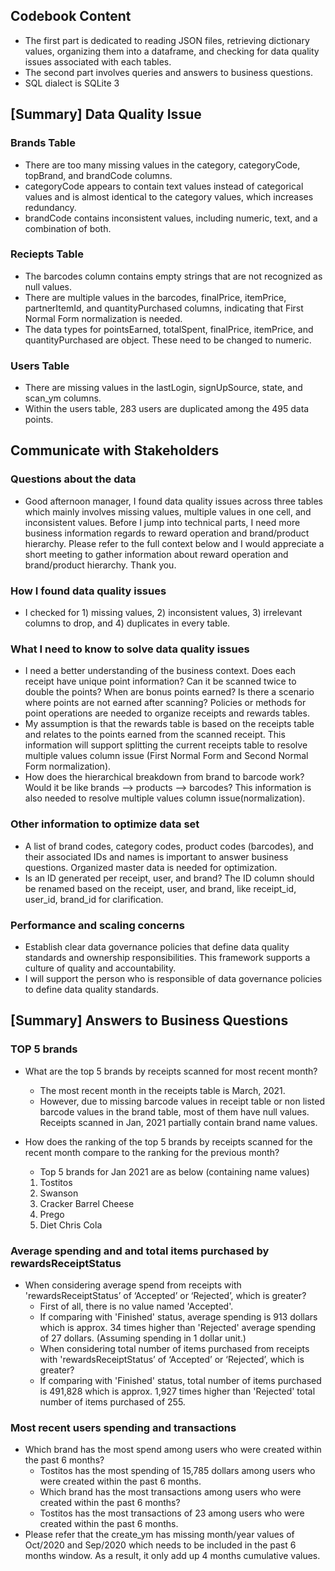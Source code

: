 ## Codebook Content 
   - The first part is dedicated to reading JSON files, retrieving dictionary values, organizing them into a dataframe, and checking for data quality issues associated with each tables.
   - The second part involves queries and answers to business questions.
   - SQL dialect is SQLite 3
## [Summary] Data Quality Issue 
 ### Brands Table
   - There are too many missing values in the category, categoryCode, topBrand, and brandCode columns.
   - categoryCode appears to contain text values instead of categorical values and is almost identical to the category values, which increases redundancy.
   - brandCode contains inconsistent values, including numeric, text, and a combination of both.
 ### Reciepts Table
   - The barcodes column contains empty strings that are not recognized as null values.
   - There are multiple values in the barcodes, finalPrice, itemPrice, partnerItemId, and quantityPurchased columns, indicating that First Normal Form normalization is needed.
   - The data types for pointsEarned, totalSpent, finalPrice, itemPrice, and quantityPurchased are object. These need to be changed to numeric.
 ### Users Table
   - There are missing values in the lastLogin, signUpSource, state, and scan_ym columns.
   - Within the users table, 283 users are duplicated among the 495 data points.
## Communicate with Stakeholders
 ### Questions about the data
   - Good afternoon manager, I found data quality issues across three tables which mainly involves missing values, multiple values in one cell, and inconsistent values. Before I jump into technical parts, I need more business information regards to reward operation and brand/product hierarchy. Please refer to the full context below and I would appreciate a short meeting to gather information about reward operation and brand/product hierarchy. Thank you. 
 ### How I found data quality issues
   - I checked for 1) missing values, 2) inconsistent values, 3) irrelevant columns to drop, and 4) duplicates in every table.
 ### What I need to know to solve data quality issues
   - I need a better understanding of the business context. Does each receipt have unique point information? Can it be scanned twice to double the points? When are bonus points earned? Is
     there a scenario where points are not earned after scanning? Policies or methods for point operations are needed to organize receipts and rewards tables.
   - My assumption is that the rewards table is based on the receipts table and relates to the points earned from the scanned receipt. This information will support splitting the current
     receipts table to resolve multiple values column issue (First Normal Form and Second Normal Form normalization).
   - How does the  hierarchical breakdown from brand to barcode work? Would it be like brands --> products --> barcodes? This information is also needed to resolve multiple values column
     issue(normalization). 
 ### Other information to optimize data set
   - A list of brand codes, category codes, product codes (barcodes), and their associated IDs and names is important to answer business questions. Organized master data is needed for
     optimization.
   - Is an ID generated per receipt, user, and brand? The ID column should be renamed based on the receipt, user, and brand, like receipt_id, user_id, brand_id for clarification.
 ### Performance and scaling concerns
   - Establish clear data governance policies that define data quality standards and ownership responsibilities. This framework supports a culture of quality and accountability.
   - I will support the person who is responsible of data governance policies to define data quality standards.
## [Summary] Answers to Business Questions
 ### TOP 5 brands
 - What are the top 5 brands by receipts scanned for most recent month?
   - The most recent month in the receipts table is March, 2021.
   - However, due to missing barcode values in receipt table or non listed barcode values in the brand table, most of them have null values. Receipts scanned in Jan, 2021 partially contain brand name values.
  
 - How does the ranking of the top 5 brands by receipts scanned for the recent month compare to the ranking for the previous month?
   - Top 5 brands for Jan 2021 are as below (containing name values)
   1. Tostitos
   2. Swanson
   3. Cracker Barrel Cheese
   4. Prego
   5. Diet Chris Cola
 ### Average spending and and total items purchased by rewardsReceiptStatus
 - When considering average spend from receipts with 'rewardsReceiptStatus’ of ‘Accepted’ or ‘Rejected’, which is greater?
   - First of all, there is no value named 'Accepted'.
   - If comparing with 'Finished' status, average spending is 913 dollars which is approx. 34 times higher than 'Rejected' average spending of 27 dollars. (Assuming spending in 1 dollar unit.)
   - When considering total number of items purchased from receipts with 'rewardsReceiptStatus’ of ‘Accepted’ or ‘Rejected’, which is greater?
   - If comparing with 'Finished' status, total number of items purchased is 491,828 which is approx. 1,927 times higher than 'Rejected' total number of items purchased of 255.

 ### Most recent users spending and transactions
 - Which brand has the most spend among users who were created within the past 6 months?
   - Tostitos has the most spending of 15,785 dollars among users who were created within the past 6 months.
   - Which brand has the most transactions among users who were created within the past 6 months?
   - Tostitos has the most transactions of 23 among users who were created within the past 6 months.
 - Please refer that the create_ym has missing month/year values of  Oct/2020 and Sep/2020 which needs to be included in the past 6 months window. As a result, it only add up 4 months cumulative values.

  
